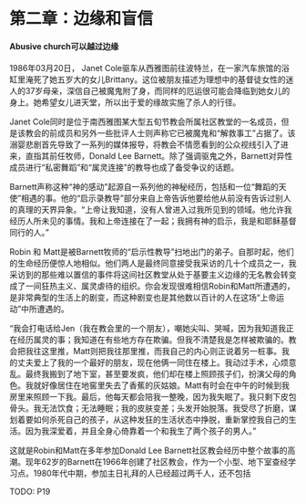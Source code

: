 # 第二章：边缘和盲信 #

#### Abusive church可以越过边缘 ####

1986年03月20日， Janet Cole驱车从西雅图前往波特兰，在一家汽车旅馆的浴缸里淹死了她五岁大的女儿Brittany。这位被朋友描述为理想中的基督徒女性的迷人的37岁母亲，深信自己被魔鬼附了身，而同样的厄运很可能会降临到她女儿的身上。她希望女儿进天堂，所以出于爱的缘故实施了杀人的行径。

Janet Cole同时是位于南西雅图某大型五旬节教会所属社区教堂的一名成员，但是该教会的前成员和另外一些批评人士则声称它已被魔鬼和“解救事工”占据了。该溺婴悲剧首先导致了一系列的媒体报导，将教会不情愿看到的公众视线引入了进来，直指其前任牧师，Donald Lee Barnett。除了强调驱鬼之外，Barnett对异性成员进行“私密舞蹈”和“属灵连接”的教导也成了备受争议的话题。

Barnett声称这种“神的感动”起源自一系列他的神秘经历，包括和一位“舞蹈的天使”相遇的事。他的“启示录教导”部分来自上帝告诉他要给他从前没有告诉过别人的真理的天界异象。“上帝让我知道，没有人曾进入过我所见到的领域。他允许我经历人所未见的事情。我和上帝连接在了一起；我拥有神的启示，我是和耶稣基督同行的人。”

Robin 和 Matt是被Barnett牧师的“启示性教导”扫地出门的弟子。自那时起，他们的生命经历便惊人地相似。他们两人是最终同意接受我采访的几十个成员之一，我采访到的那些难以置信的事件将这间社区教堂从处于基要主义边缘的无名教会转变成了一间狂热主义、属灵虐待的组织。你会发现很难相信Robin和Matt所遭遇的，是非常典型的生活上的剧变，而这种剧变也是其他数以百计的人在这场“上帝运动”中所遭遇的。

“我会打电话给Jen（我在教会里的一个朋友），嘲她尖叫、哭喊，因为我知道我正在经历属灵的事；我知道在有些地方存在欺骗。但我不清楚我是怎样被欺骗的。教会把我往这里推，Matt则把我往那里推，而我自己的内心则正说着另一桩事。我的丈夫爱上了我的一个最好的朋友，现在他俩一同住在楼上。我动过手术，心烦意乱。最终我搬到了地下室，甚至要发疯，他们却在楼上照顾孩子们，扮演父母的角色。我就好像居住在地窖里失去了香蕉的灰姑娘。Matt有时会在中午的时候到我房里来照顾一下我。最后，他每天都会陪我一整晚，因为我失眠了。我只剩下皮包骨头。我无法饮食；无法睡眠；我的皮肤变差；头发开始脱落。我受尽了折磨，谋划着要如何杀死自己的孩子，从这种发狂的生活状态中挣脱，重新掌控我自己的生活。因为我深爱着，并且全身心倚靠着一个和我生了两个孩子的男人。”

这就是Robin和Matt在多年参加Donald Lee Barnett社区教会经历中整个故事的高潮。现年62岁的Barnett在1966年创建了社区教会，作为一个小型、地下室查经学习点。1980年代中期，参加主日礼拜的人已经超过两千人，还不包括





TODO: P19






































